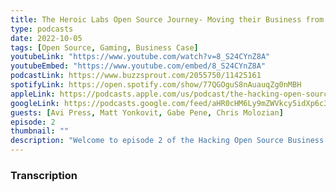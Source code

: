 ```yaml
---
title: The Heroic Labs Open Source Journey- Moving their Business from Proprietary to Open Source Ep 2
type: podcasts
date: 2022-10-05
tags: [Open Source, Gaming, Business Case]
youtubeLink: "https://www.youtube.com/watch?v=8_S24CYnZ8A"
youtubeEmbed: "https://www.youtube.com/embed/8_S24CYnZ8A"
podcastLink: https://www.buzzsprout.com/2055750/11425161
spotifyLink: https://open.spotify.com/show/77QGOguS8nAuauqZg0nMBH
appleLink: https://podcasts.apple.com/us/podcast/the-hacking-open-source-business-podcast/id1647254490
googleLink: https://podcasts.google.com/feed/aHR0cHM6Ly9mZWVkcy5idXp6c3Byb3V0LmNvbS8yMDU1NzUwLnJzcw
guests: [Avi Press, Matt Yonkovit, Gabe Pene, Chris Molozian]
episode: 2
thumbnail: ""
description: "Welcome to episode 2 of the Hacking Open Source Business podcast!  In this episode, Avi and Matt are joined by the CEO of Heroic Labs, Chris Molozian, and the Head of Developer Relations at Heroic Labs Gabriel Pene.  Heroic labs did not start off as an #opensource company but moved to #opensource later in the company's lifecycle.  Learn about some of the reasons why they made the switch, how they are currently using open source, and how open source has become critical to their product strategy."
---
```



###  Transcription  ###

